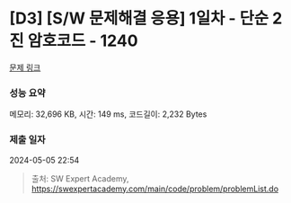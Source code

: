 # [D3] [S/W 문제해결 응용] 1일차 - 단순 2진 암호코드 - 1240 

[문제 링크](https://swexpertacademy.com/main/code/problem/problemDetail.do?contestProbId=AV15FZuqAL4CFAYD) 

### 성능 요약

메모리: 32,696 KB, 시간: 149 ms, 코드길이: 2,232 Bytes

### 제출 일자

2024-05-05 22:54



> 출처: SW Expert Academy, https://swexpertacademy.com/main/code/problem/problemList.do
